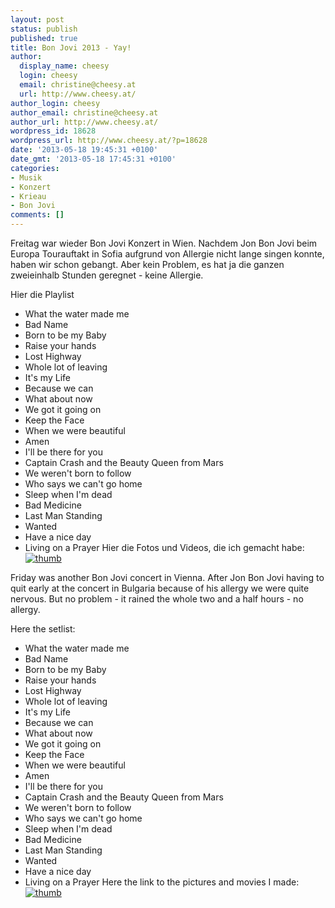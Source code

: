 ```yaml
---
layout: post
status: publish
published: true
title: Bon Jovi 2013 - Yay!
author:
  display_name: cheesy
  login: cheesy
  email: christine@cheesy.at
  url: http://www.cheesy.at/
author_login: cheesy
author_email: christine@cheesy.at
author_url: http://www.cheesy.at/
wordpress_id: 18628
wordpress_url: http://www.cheesy.at/?p=18628
date: '2013-05-18 19:45:31 +0100'
date_gmt: '2013-05-18 17:45:31 +0100'
categories:
- Musik
- Konzert
- Krieau
- Bon Jovi
comments: []
---
```

<!--:de-->Freitag war wieder Bon Jovi Konzert in Wien. Nachdem Jon Bon Jovi beim Europa Tourauftakt in Sofia aufgrund von Allergie nicht lange singen konnte, haben wir schon gebangt. Aber kein Problem, es hat ja die ganzen zweieinhalb Stunden geregnet - keine Allergie.
Hier die Playlist
- What the water made me
- Bad Name
- Born to be my Baby
- Raise your hands
- Lost Highway
- Whole lot of leaving
- It's my Life
- Because we can
- What about now
- We got it going on
- Keep the Face
- When we were beautiful
- Amen
- I'll be there for you
- Captain Crash and the Beauty Queen from Mars
- We weren't born to follow
- Who says we can't go home
- Sleep when I'm dead
- Bad Medicine
- Last Man Standing
- Wanted
- Have a nice day
- Living on a Prayer
Hier die Fotos und Videos, die ich gemacht habe:
[![](http://www.cheesy.at/wp-content/uploads/thumb29.jpg "thumb")](http://www.cheesy.at/fotos/events/bon-jovi-2013/)
<!--:--><!--:en-->Friday was another Bon Jovi concert in Vienna. After Jon Bon Jovi having to quit early at the concert in Bulgaria because of his allergy we were quite nervous. But no problem - it rained the whole two and a half hours - no allergy.
Here the setlist:
- What the water made me
- Bad Name
- Born to be my Baby
- Raise your hands
- Lost Highway
- Whole lot of leaving
- It's my Life
- Because we can
- What about now
- We got it going on
- Keep the Face
- When we were beautiful
- Amen
- I'll be there for you
- Captain Crash and the Beauty Queen from Mars
- We weren't born to follow
- Who says we can't go home
- Sleep when I'm dead
- Bad Medicine
- Last Man Standing
- Wanted
- Have a nice day
- Living on a Prayer
Here the link to the pictures and movies I made:
[![](http://www.cheesy.at/wp-content/uploads/thumb29.jpg "thumb")](http://www.cheesy.at/fotos/events/bon-jovi-2013/)<!--:-->
